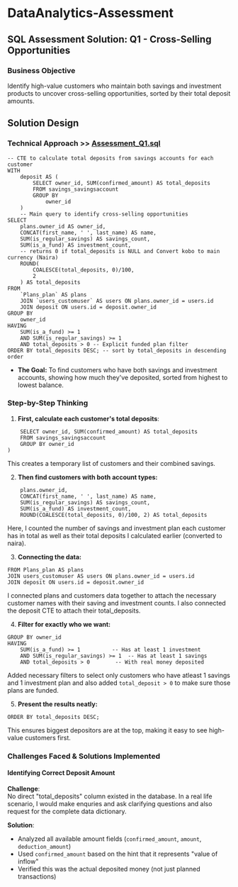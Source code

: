 # DataAnalytics-Assessment

## SQL Assessment Solution: Q1 - Cross-Selling Opportunities

### Business Objective
Identify high-value customers who maintain both savings and investment products to uncover cross-selling opportunities, sorted by their total deposit amounts.

## Solution Design

### Technical Approach >> [Assessment_Q1.sql](Assessment_Q1.sql)

```
-- CTE to calculate total deposits from savings accounts for each customer
WITH
    deposit AS (
        SELECT owner_id, SUM(confirmed_amount) AS total_deposits
        FROM savings_savingsaccount
        GROUP BY
            owner_id
    )
    -- Main query to identify cross-selling opportunities
SELECT
    plans.owner_id AS owner_id,
    CONCAT(first_name, ' ', last_name) AS name,
    SUM(is_regular_savings) AS savings_count,
    SUM(is_a_fund) AS investment_count,
    -- returns 0 if total_deposits is NULL and Convert kobo to main currency (Naira)
    ROUND(
        COALESCE(total_deposits, 0)/100, 
        2                               
    ) AS total_deposits 
FROM
    `Plans_plan` AS plans
    JOIN `users_customuser` AS users ON plans.owner_id = users.id
    JOIN deposit ON users.id = deposit.owner_id
GROUP BY
    owner_id
HAVING
    SUM(is_a_fund) >= 1
    AND SUM(is_regular_savings) >= 1
    AND total_deposits > 0 -- Explicit funded plan filter
ORDER BY total_deposits DESC; -- sort by total_deposits in descending order
```
* **The Goal:** To find customers who have both savings and investment accounts, showing how much they've deposited, sorted from highest to lowest balance.

### Step-by-Step Thinking
1. **First, calculate each customer's total deposits**: 
```WITH deposit AS (
    SELECT owner_id, SUM(confirmed_amount) AS total_deposits
    FROM savings_savingsaccount
    GROUP BY owner_id
)
```
This creates a temporary list of customers and their combined savings.

2. **Then find customers with both account types:**
```SELECT
    plans.owner_id,
    CONCAT(first_name, ' ', last_name) AS name,
    SUM(is_regular_savings) AS savings_count,
    SUM(is_a_fund) AS investment_count,
    ROUND(COALESCE(total_deposits, 0)/100, 2) AS total_deposits
```
Here, I counted the number of savings and investment plan each customer has in total as well as their total deposits I calculated earlier (converted to naira).

3. **Connecting the data:** 
```
FROM Plans_plan AS plans
JOIN users_customuser AS users ON plans.owner_id = users.id
JOIN deposit ON users.id = deposit.owner_id
```
I connected plans and customers data together to attach the necessary customer names with their saving and investment counts. I also connected the deposit CTE to attach their total_deposits.

4. **Filter for exactly who we want:**
```
GROUP BY owner_id
HAVING
    SUM(is_a_fund) >= 1          -- Has at least 1 investment
    AND SUM(is_regular_savings) >= 1  -- Has at least 1 savings
    AND total_deposits > 0        -- With real money deposited
```
Added necessary filters to select only customers who have atleast 1 savings and 1 investment plan and also added `total_deposit > 0` to make sure those plans are funded.

5. **Present the results neatly:** 
```
ORDER BY total_deposits DESC;
```
This ensures biggest depositors are at the top, making it easy to see high-value customers first.

### Challenges Faced & Solutions Implemented

#### Identifying Correct Deposit Amount
**Challenge**:  
No direct "total_deposits" column existed in the database. In a real life scenario, I would make enquries and ask clarifying questions and also request for the complete data dictionary.

**Solution**:  
- Analyzed all available amount fields (`confirmed_amount`, `amount`, `deduction_amount`)
- Used `confirmed_amount` based on the hint that it represents "value of inflow"
- Verified this was the actual deposited money (not just planned transactions)
